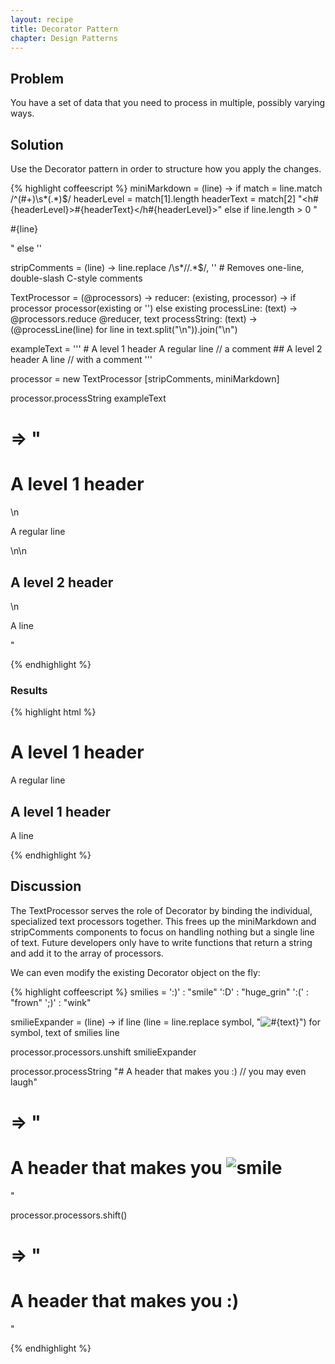 ```yaml
---
layout: recipe
title: Decorator Pattern
chapter: Design Patterns
---
```

## Problem

You have a set of data that you need to process in multiple, possibly varying ways.

## Solution

Use the Decorator pattern in order to structure how you apply the changes.

{% highlight coffeescript %}
miniMarkdown = (line) ->
    if match = line.match /^(#+)\s*(.*)$/
        headerLevel = match[1].length
        headerText = match[2]
        "<h#{headerLevel}>#{headerText}</h#{headerLevel}>"
    else
        if line.length > 0
            "<p>#{line}</p>"
        else
            ''

stripComments = (line) ->
    line.replace /\s*\/\/.*$/, '' # Removes one-line, double-slash C-style comments

TextProcessor = (@processors) ->
    reducer: (existing, processor) ->
        if processor
            processor(existing or '')
        else
            existing
    processLine: (text) ->
        @processors.reduce @reducer, text
    processString: (text) ->
        (@processLine(line) for line in text.split("\n")).join("\n")

exampleText = '''
              # A level 1 header
              A regular line
              // a comment
              ## A level 2 header
              A line // with a comment
              '''

processor = new TextProcessor [stripComments, miniMarkdown]

processor.processString exampleText

# => "<h1>A level 1 header</h1>\n<p>A regular line</p>\n\n<h2>A level 2 header</h2>\n<p>A line</p>"
{% endhighlight %}

### Results

{% highlight html %}
<h1>A level 1 header</h1>
<p>A regular line</p>

<h2>A level 1 header</h2>
<p>A line</p>
{% endhighlight %}

## Discussion

The TextProcessor serves the role of Decorator by binding the individual, specialized text processors together.  This frees up the miniMarkdown and stripComments components to focus on handling nothing but a single line of text.  Future developers only have to write functions that return a string and add it to the array of processors.

We can even modify the existing Decorator object on the fly:

{% highlight coffeescript %}
smilies =
    ':)' : "smile"
    ':D' : "huge_grin"
    ':(' : "frown"
    ';)' : "wink"

smilieExpander = (line) ->
    if line
        (line = line.replace symbol, "<img src='#{text}.png' alt='#{text}' />") for symbol, text of smilies
    line

processor.processors.unshift smilieExpander

processor.processString "# A header that makes you :) // you may even laugh"

# => "<h1>A header that makes you <img src='smile.png' alt='smile' /></h1>"

processor.processors.shift()

# => "<h1>A header that makes you :)</h1>"
{% endhighlight %}
